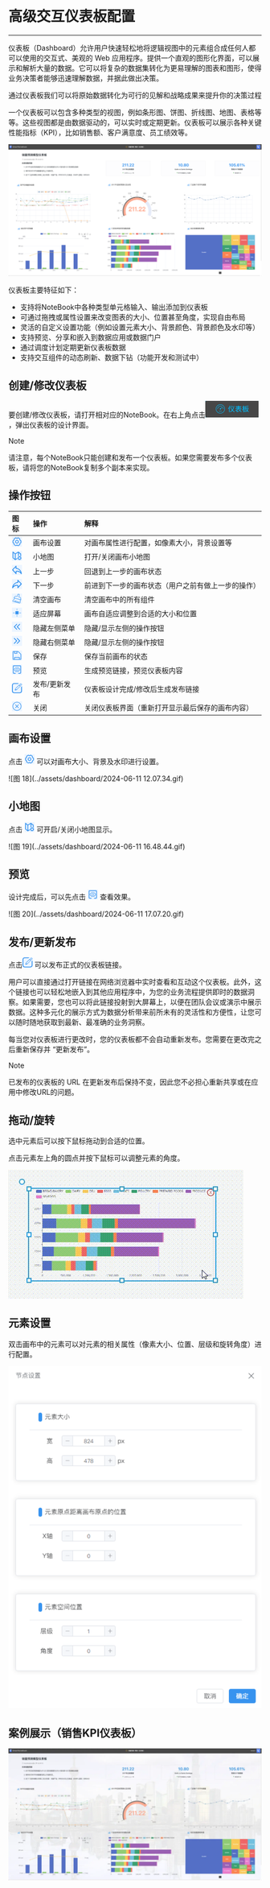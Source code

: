 # 高级交互仪表板配置
---

仪表板（Dashboard）允许用户快速轻松地将逻辑视图中的元素组合成任何人都可以使用的交互式、美观的 Web 应用程序。提供一个直观的图形化界面，可以展示和解析大量的数据。它可以将复杂的数据集转化为更易理解的图表和图形，使得业务决策者能够迅速理解数据，并据此做出决策。

通过仪表板我们可以将原始数据转化为可行的见解和战略成果来提升你的决策过程


一个仪表板可以包含多种类型的视图，例如条形图、饼图、折线图、地图、表格等等。这些视图都是由数据驱动的，可以实时或定期更新。仪表板可以展示各种关键性能指标（KPI），比如销售额、客户满意度、员工绩效等。

<!-- 
用户可以通过交互式操作，比如过滤、钻取、切片和切块等来查看不同的数据视角和层级。这使得用户能够深入理解数据，发现数据的趋势和模式。 -->


![图 0](../images/426a75ba60aa205938e2fd63314f7e55ea3c0bfae86f6cbffb8f5fbac3b6192f.png)  

仪表板主要特征如下：

- 支持将NoteBook中各种类型单元格输入、输出添加到仪表板
- 可通过拖拽或属性设置来改变图表的大小、位置甚至角度，实现自由布局
- 灵活的自定义设置功能（例如设置元素大小、背景颜色、背景颜色及水印等）
- 支持预览、分享和嵌入到数据应用或数据门户
- 通过调度计划定期更新仪表板数据
- 支持交互组件的动态刷新、数据下钻（功能开发和测试中）


## 创建/修改仪表板

要创建/修改仪表板，请打开相对应的NoteBook。在右上角点击<img style="display: inline-block;padding:0px;border:0px" src="../images/35c3df6dc0f939b38721ff40d40174ee7c117f77edede0fa1743430d4167e75f.png"  />，弹出仪表板的设计界面。


> [!NOTE]
> 请注意，每个NoteBook只能创建和发布一个仪表板。如果您需要发布多个仪表板，请将您的NoteBook复制多个副本来实现。

## 操作按钮


| 图标 | 操作 | 解释 |
| :-----| :-----| :---- |
| <img src="../images/6e96c88651800e935ed4c70ea00245fc4d354e6585d689e59a261522e7f8aff0.png"  style="display: inline-block;padding:0px;border:0px"  /> | 画布设置 | 对画布属性进行配置，如像素大小，背景设置等 |
| <img src="../images/b0773cbfa0f2c640acf3a741b68a875a2b2fd02aa138b779d04be3412505af7b.png"  style="display: inline-block;padding:0px;border:0px"  /> | 小地图 | 打开/关闭画布小地图 |
|  <img src="../images/25d7fe58a21e28a4c80444ab472bf5bae250bdfea210af49128666e71cfa7786.png"  style="display: inline-block;padding:0px;border:0px"  /> | 上一步 | 回退到上一步的画布状态 |
|  <img src="../images/2d9a895d29cea49d008043e368704b99a1a3f1c6a45da4721f1adbad445587dc.png"  style="display: inline-block;padding:0px;border:0px"  /> | 下一步 | 前进到下一步的画布状态（用户之前有做上一步的操作） |
|  <img src="../images/f48e2b9b4ba5f61a5ea878ee08219b508111a8f58daaaa2a378bd60f75bf91a6.png"  style="display: inline-block;padding:0px;border:0px"  /> | 清空画布 | 清空画布中的所有组件 |
|  <img src="../images/4401a590c0c3131c6960b2ebe248b7a19a4a87ab392eb8979175c5017a6ebc92.png"  style="display: inline-block;padding:0px;border:0px"  /> | 适应屏幕 | 画布自适应调整到合适的大小和位置 |
|  <img src="../images/a991261f29c064df0b57533e30a19b033c2b51c20f521746727b99db17458d42.png"  style="display: inline-block;padding:0px;border:0px"  /> | 隐藏左侧菜单 | 隐藏/显示左侧的操作按钮 |
|  <img src="../images/1c19222318dc4e581e7367583a9794d79413d412e81c05e10a571991f1bd225a.png"  style="display: inline-block;padding:0px;border:0px"  /> | 隐藏右侧菜单 | 隐藏/显示左侧的操作按钮 |
|  <img src="../images/4186043d86d5fa8c5dfe0ffb398d335ad948679ba38491ccf3752ef2720ea702.png"  style="display: inline-block;padding:0px;border:0px"  /> | 保存 | 保存当前画布的状态 |
|  <img src="../images/5d90b2f9bb7e02451e4de36754818428ba41b3a17cc59002834fead908b4afaf.png"  style="display: inline-block;padding:0px;border:0px"  /> | 预览 | 生成预览链接，预览仪表板内容 | 
|  <img src="../images/2c7204369c33a2052cc32653e373563e1ca4bd1fab1ff863c7244a73fd026b42.png"  style="display: inline-block;padding:0px;border:0px"  /> | 发布/更新发布 | 仪表板设计完成/修改后生成发布链接 |
|  <img src="../images/59cb15031a4445215f9d5163cdcc278cdc97044408e867fd2eedc9af934fe779.png"  style="display: inline-block;padding:0px;border:0px"  /> | 关闭 | 关闭仪表板界面（重新打开显示最后保存的画布内容） |


## 画布设置

点击 <img src="../images/6e96c88651800e935ed4c70ea00245fc4d354e6585d689e59a261522e7f8aff0.png"  style="display: inline-block;padding:0px;border:0px"  /> 可以对画布大小、背景及水印进行设置。

![图 18](../assets/dashboard/2024-06-11 12.07.34.gif)  

## 小地图

点击 <img src="../images/b0773cbfa0f2c640acf3a741b68a875a2b2fd02aa138b779d04be3412505af7b.png"  style="display: inline-block;padding:0px;border:0px"  /> 可开启/关闭小地图显示。

![图 19](../assets/dashboard/2024-06-11 16.48.44.gif)  


## 预览

设计完成后，可以先点击 <img src="../images/5d90b2f9bb7e02451e4de36754818428ba41b3a17cc59002834fead908b4afaf.png"  style="display: inline-block;padding:0px;border:0px"  /> 查看效果。

![图 20](../assets/dashboard/2024-06-11 17.07.20.gif)  

## 发布/更新发布

点击<img src="../images/2c7204369c33a2052cc32653e373563e1ca4bd1fab1ff863c7244a73fd026b42.png"  style="display: inline-block;padding:0px;border:0px"  /> 可以发布正式的仪表板链接。

用户可以直接通过打开链接在网络浏览器中实时查看和互动这个仪表板。此外，这个链接也可以轻松地嵌入到其他应用程序中，为您的业务流程提供即时的数据洞察。如果需要，您也可以将此链接投射到大屏幕上，以便在团队会议或演示中展示数据。这种多元化的展示方式为数据分析带来前所未有的灵活性和方便性，让您可以随时随地获取到最新、最准确的业务洞察。

每当您对仪表板进行更改时，您的仪表板都不会自动重新发布。您需要在更改完之后重新保存并 “更新发布”。

> [!NOTE]
> 已发布的仪表板的 URL 在更新发布后保持不变，因此您不必担心重新共享或在应用中修改URL的问题。

## 拖动/旋转 

<!-- ![图 20](../images/e8ecc315037e7d5a5207a281a8983b2bfb81157912b3087556f23bb38b6c9e6f.png)  

![图 21](../images/ec133a6dcf2403311a7b54fed27a00361ff68d71df868c7fcc5594ffbcc4336e.gif)   -->

选中元素后可以按下鼠标拖动到合适的位置。

点击元素左上角的圆点并按下鼠标可以调整元素的角度。

![图 22](../images/8fb976815ee13db3b919d10c07f6720ffa9dab1c9f9231455d9cf95195cec01c.gif)  

## 元素设置

双击画布中的元素可以对元素的相关属性（像素大小、位置、层级和旋转角度）进行配置。

<!-- ![图 23](../images/ce88fd7ffa1a0509a89fe9ad43832eafa2e204e62f2318a4d7f16eaf7a0a1cba.png)   -->

![图 24](../images/ccb33c6cc540ff09bcf337557cb62a993ea6c0b3bcc9cb4a70b26c6e0c253123.png)  

<!-- 
您可以使用右侧的拖动手柄从左侧的“轮廓”面板中拖放元素。或者，您可以使用每个元素上的“添加到应用程序”按钮。 -->

<!-- ## 重新发布

重新出版
每当您对其进行更改时，您的笔记本都不会自动重新发布。要重新发布包含最新更改的笔记本，请转到发布编辑器并单击“发布更改”。

已发布项目的 URL 在重新发布后保持不变，因此您不必担心与受众共享新 URL。 -->

## 案例展示（销售KPI仪表板）

![图 1](../images/32f51c6fb8b971e483154c0e7718b4f4e3bf06e56c57528b45201184fe57cafb.png)  
